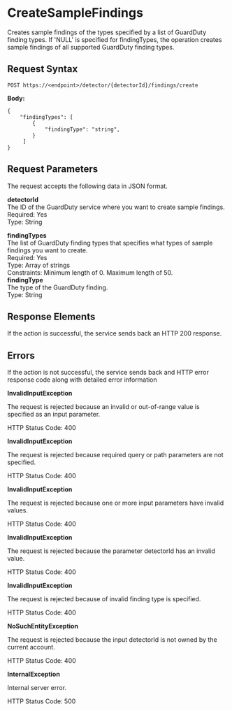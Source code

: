 # CreateSampleFindings<a name="create-sample-findings"></a>

Creates sample findings of the types specified by a list of GuardDuty finding types\. If 'NULL' is specified for findingTypes, the operation creates sample findings of all supported GuardDuty finding types\. 

## Request Syntax<a name="create-sample-findings-request-syntax"></a>

```
POST https://<endpoint>/detector/{detectorId}/findings/create
```

**Body:**

```
{
    "findingTypes": [
        {
            "findingType": "string",
        }
     ]
}
```

## Request Parameters<a name="create-sample-findings-request-parameters"></a>

The request accepts the following data in JSON format\.

**detectorId**  
The ID of the GuardDuty service where you want to create sample findings\.  
Required: Yes  
Type: String

**findingTypes**  
The list of GuardDuty finding types that specifies what types of sample findings you want to create\.  
Required: Yes  
Type: Array of strings  
Constraints: Minimum length of 0\. Maximum length of 50\.    
**findingType**  
The type of the GuardDuty finding\.  
Type: String

## Response Elements<a name="create-sample-findings-response-parameters"></a>

If the action is successful, the service sends back an HTTP 200 response\.

## Errors<a name="create-sample-findings-errors"></a>

If the action is not successful, the service sends back and HTTP error response code along with detailed error information

**InvalidInputException**

The request is rejected because an invalid or out\-of\-range value is specified as an input parameter\.

HTTP Status Code: 400 

**InvalidInputException**

The request is rejected because required query or path parameters are not specified\.

HTTP Status Code: 400 

**InvalidInputException**

The request is rejected because one or more input parameters have invalid values\.

HTTP Status Code: 400 

**InvalidInputException**

The request is rejected because the parameter detectorId has an invalid value\.

HTTP Status Code: 400 

**InvalidInputException**

The request is rejected because of invalid finding type is specified\.

HTTP Status Code: 400 

**NoSuchEntityException**

The request is rejected because the input detectorId is not owned by the current account\.

HTTP Status Code: 400 

**InternalException**

Internal server error\.

HTTP Status Code: 500 